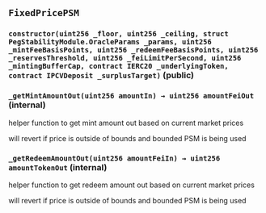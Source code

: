 ## `FixedPricePSM`






### `constructor(uint256 _floor, uint256 _ceiling, struct PegStabilityModule.OracleParams _params, uint256 _mintFeeBasisPoints, uint256 _redeemFeeBasisPoints, uint256 _reservesThreshold, uint256 _feiLimitPerSecond, uint256 _mintingBufferCap, contract IERC20 _underlyingToken, contract IPCVDeposit _surplusTarget)` (public)





### `_getMintAmountOut(uint256 amountIn) → uint256 amountFeiOut` (internal)

helper function to get mint amount out based on current market prices


will revert if price is outside of bounds and bounded PSM is being used

### `_getRedeemAmountOut(uint256 amountFeiIn) → uint256 amountTokenOut` (internal)

helper function to get redeem amount out based on current market prices


will revert if price is outside of bounds and bounded PSM is being used




